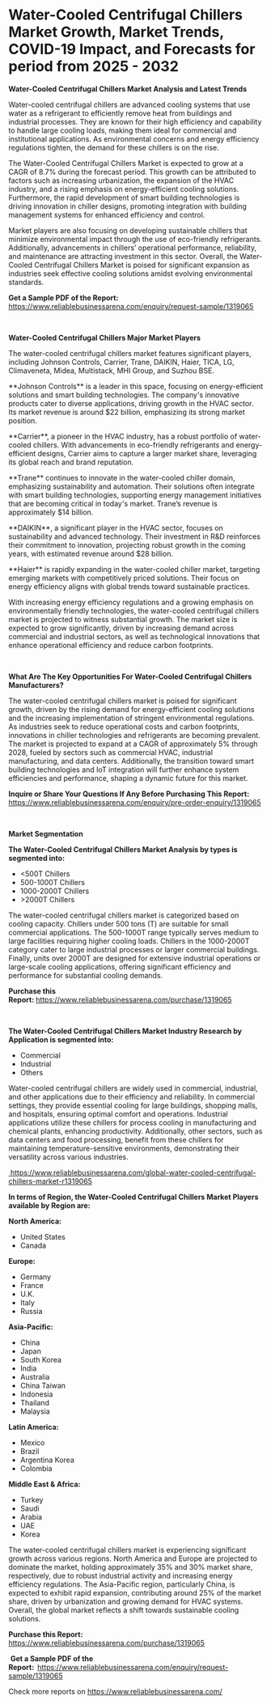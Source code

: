 <p><h1>Water-Cooled Centrifugal Chillers Market Growth, Market Trends, COVID-19 Impact, and Forecasts for period from 2025 - 2032</h1></p><p><strong>Water-Cooled Centrifugal Chillers Market Analysis and Latest Trends</strong></p>
<p><p>Water-cooled centrifugal chillers are advanced cooling systems that use water as a refrigerant to efficiently remove heat from buildings and industrial processes. They are known for their high efficiency and capability to handle large cooling loads, making them ideal for commercial and institutional applications. As environmental concerns and energy efficiency regulations tighten, the demand for these chillers is on the rise.</p><p>The Water-Cooled Centrifugal Chillers Market is expected to grow at a CAGR of 8.7% during the forecast period. This growth can be attributed to factors such as increasing urbanization, the expansion of the HVAC industry, and a rising emphasis on energy-efficient cooling solutions. Furthermore, the rapid development of smart building technologies is driving innovation in chiller designs, promoting integration with building management systems for enhanced efficiency and control.</p><p>Market players are also focusing on developing sustainable chillers that minimize environmental impact through the use of eco-friendly refrigerants. Additionally, advancements in chillers’ operational performance, reliability, and maintenance are attracting investment in this sector. Overall, the Water-Cooled Centrifugal Chillers Market is poised for significant expansion as industries seek effective cooling solutions amidst evolving environmental standards.</p></p>
<p><strong>Get a Sample PDF of the Report:&nbsp;</strong> <a href="https://www.reliablebusinessarena.com/enquiry/request-sample/1319065?utm_campaign=2137&utm_medium=2&utm_source=Github&utm_content=ia&utm_term=29032025&utm_id=water-cooled-centrifugal-chillers">https://www.reliablebusinessarena.com/enquiry/request-sample/1319065</a></p>
<p>&nbsp;</p>
<p><strong>Water-Cooled Centrifugal Chillers Major Market Players</strong></p>
<p><p>The water-cooled centrifugal chillers market features significant players, including Johnson Controls, Carrier, Trane, DAIKIN, Haier, TICA, LG, Climaveneta, Midea, Multistack, MHI Group, and Suzhou BSE. </p><p>**Johnson Controls** is a leader in this space, focusing on energy-efficient solutions and smart building technologies. The company's innovative products cater to diverse applications, driving growth in the HVAC sector. Its market revenue is around $22 billion, emphasizing its strong market position.</p><p>**Carrier**, a pioneer in the HVAC industry, has a robust portfolio of water-cooled chillers. With advancements in eco-friendly refrigerants and energy-efficient designs, Carrier aims to capture a larger market share, leveraging its global reach and brand reputation.</p><p>**Trane** continues to innovate in the water-cooled chiller domain, emphasizing sustainability and automation. Their solutions often integrate with smart building technologies, supporting energy management initiatives that are becoming critical in today's market. Trane’s revenue is approximately $14 billion.</p><p>**DAIKIN**, a significant player in the HVAC sector, focuses on sustainability and advanced technology. Their investment in R&D reinforces their commitment to innovation, projecting robust growth in the coming years, with estimated revenue around $28 billion.</p><p>**Haier** is rapidly expanding in the water-cooled chiller market, targeting emerging markets with competitively priced solutions. Their focus on energy efficiency aligns with global trends toward sustainable practices.</p><p>With increasing energy efficiency regulations and a growing emphasis on environmentally friendly technologies, the water-cooled centrifugal chillers market is projected to witness substantial growth. The market size is expected to grow significantly, driven by increasing demand across commercial and industrial sectors, as well as technological innovations that enhance operational efficiency and reduce carbon footprints.</p></p>
<p>&nbsp;</p>
<p><strong>What Are The Key Opportunities For Water-Cooled Centrifugal Chillers Manufacturers?</strong></p>
<p><p>The water-cooled centrifugal chillers market is poised for significant growth, driven by the rising demand for energy-efficient cooling solutions and the increasing implementation of stringent environmental regulations. As industries seek to reduce operational costs and carbon footprints, innovations in chiller technologies and refrigerants are becoming prevalent. The market is projected to expand at a CAGR of approximately 5% through 2028, fueled by sectors such as commercial HVAC, industrial manufacturing, and data centers. Additionally, the transition toward smart building technologies and IoT integration will further enhance system efficiencies and performance, shaping a dynamic future for this market.</p></p>
<p><strong>Inquire or Share Your Questions If Any Before Purchasing This Report:</strong> <a href="https://www.reliablebusinessarena.com/enquiry/pre-order-enquiry/1319065?utm_campaign=2137&utm_medium=2&utm_source=Github&utm_content=ia&utm_term=29032025&utm_id=water-cooled-centrifugal-chillers">https://www.reliablebusinessarena.com/enquiry/pre-order-enquiry/1319065</a></p>
<p>&nbsp;</p>
<p><strong>Market Segmentation</strong></p>
<p><strong>The Water-Cooled Centrifugal Chillers Market Analysis by types is segmented into:</strong></p>
<p><ul><li><500T Chillers</li><li>500-1000T Chillers</li><li>1000-2000T Chillers</li><li>>2000T Chillers</li></ul></p>
<p><p>The water-cooled centrifugal chillers market is categorized based on cooling capacity. Chillers under 500 tons (T) are suitable for small commercial applications. The 500-1000T range typically serves medium to large facilities requiring higher cooling loads. Chillers in the 1000-2000T category cater to large industrial processes or larger commercial buildings. Finally, units over 2000T are designed for extensive industrial operations or large-scale cooling applications, offering significant efficiency and performance for substantial cooling demands.</p></p>
<p><strong>Purchase this Report:&nbsp;</strong><a href="https://www.reliablebusinessarena.com/purchase/1319065?utm_campaign=2137&utm_medium=2&utm_source=Github&utm_content=ia&utm_term=29032025&utm_id=water-cooled-centrifugal-chillers">https://www.reliablebusinessarena.com/purchase/1319065</a></p>
<p>&nbsp;</p>
<p><strong>The Water-Cooled Centrifugal Chillers Market Industry Research by Application is segmented into:</strong></p>
<p><ul><li>Commercial</li><li>Industrial</li><li>Others</li></ul></p>
<p><p>Water-cooled centrifugal chillers are widely used in commercial, industrial, and other applications due to their efficiency and reliability. In commercial settings, they provide essential cooling for large buildings, shopping malls, and hospitals, ensuring optimal comfort and operations. Industrial applications utilize these chillers for process cooling in manufacturing and chemical plants, enhancing productivity. Additionally, other sectors, such as data centers and food processing, benefit from these chillers for maintaining temperature-sensitive environments, demonstrating their versatility across various industries.</p></p>
<p><a href="https://www.reliablebusinessarena.com/global-water-cooled-centrifugal-chillers-market-r1319065?utm_campaign=2137&utm_medium=2&utm_source=Github&utm_content=ia&utm_term=29032025&utm_id=water-cooled-centrifugal-chillers">&nbsp;https://www.reliablebusinessarena.com/global-water-cooled-centrifugal-chillers-market-r1319065</a></p>
<p><strong>In terms of Region, the Water-Cooled Centrifugal Chillers Market Players available by Region are:</strong></p>
<p>
    <p> <strong> North America: </strong>
        <ul>
            <li>United States</li>
            <li>Canada</li>
        </ul>
        </p> 
    <p> <strong> Europe: </strong>
        <ul>
            <li>Germany</li>
            <li>France</li>
            <li>U.K.</li>
            <li>Italy</li>
            <li>Russia</li>
        </ul>
        </p> 
    <p> <strong> Asia-Pacific: </strong>
        <ul>
            <li>China</li>
            <li>Japan</li>
            <li>South Korea</li>
            <li>India</li>
            <li>Australia</li>
            <li>China Taiwan</li>
            <li>Indonesia</li>
            <li>Thailand</li>
            <li>Malaysia</li>
        </ul>
        </p> 
    <p> <strong> Latin America: </strong>
        <ul>
            <li>Mexico</li>
            <li>Brazil</li>
            <li>Argentina Korea</li>
            <li>Colombia</li>
        </ul>
        </p> 
    <p> <strong> Middle East & Africa: </strong>
        <ul>
            <li>Turkey</li>
            <li>Saudi</li>
            <li>Arabia</li>
            <li>UAE</li>
            <li>Korea</li>
        </ul>
    </p>
    </p>
<p><p>The water-cooled centrifugal chillers market is experiencing significant growth across various regions. North America and Europe are projected to dominate the market, holding approximately 35% and 30% market share, respectively, due to robust industrial activity and increasing energy efficiency regulations. The Asia-Pacific region, particularly China, is expected to exhibit rapid expansion, contributing around 25% of the market share, driven by urbanization and growing demand for HVAC systems. Overall, the global market reflects a shift towards sustainable cooling solutions.</p></p>
<p><strong>Purchase this Report: </strong><a href="https://www.reliablebusinessarena.com/purchase/1319065?utm_campaign=2137&utm_medium=2&utm_source=Github&utm_content=ia&utm_term=29032025&utm_id=water-cooled-centrifugal-chillers">https://www.reliablebusinessarena.com/purchase/1319065</a></p>
<p>&nbsp;<strong>Get a Sample PDF of the Report:&nbsp;&nbsp;</strong><a href="https://www.reliablebusinessarena.com/enquiry/request-sample/1319065?utm_campaign=2137&utm_medium=2&utm_source=Github&utm_content=ia&utm_term=29032025&utm_id=water-cooled-centrifugal-chillers">https://www.reliablebusinessarena.com/enquiry/request-sample/1319065</a></p>
<p><strong></strong></p>
<p>Check more reports on <a href="https://www.reliablebusinessarena.com/?utm_campaign=2137&utm_medium=2&utm_source=Github&utm_content=ia&utm_term=29032025&utm_id=water-cooled-centrifugal-chillers">https://www.reliablebusinessarena.com/</a></p>